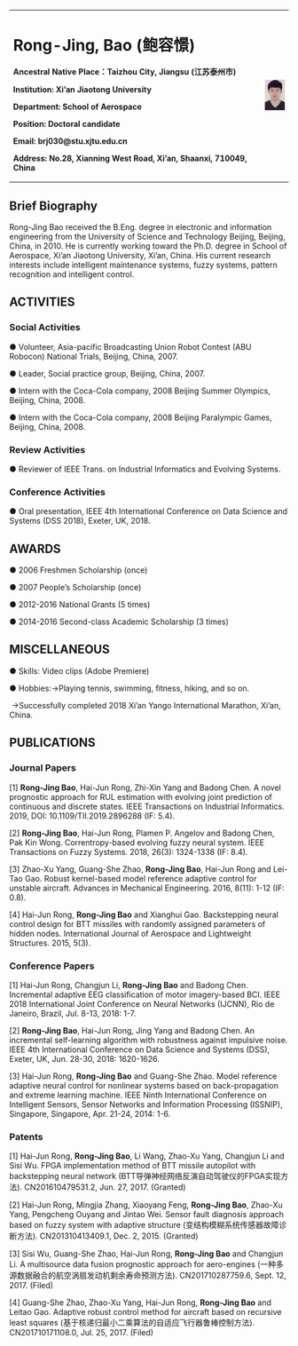 <table border="0">
  <tr>
    <td width="90%">
      <h1>Rong-Jing, Bao (鲍容憬)</h1>
      <p><b>Ancestral Native Place：Taizhou City, Jiangsu (江苏泰州市)</b></p>
      <p><b>Institution: Xi’an Jiaotong University</b></p>
      <p><b>Department: School of Aerospace</b></p>
      <p><b>Position: Doctoral candidate</b></p>
      <p><b>Email: brj030@stu.xjtu.edu.cn</b></p>
      <p><b>Address: No.28, Xianning West Road, Xi’an, Shaanxi, 710049, China</b></p>
    </td>
    <td width="10%">
      <img src="/Rong-Jing Bao.jpg" width="100%">
    </td>
  </tr>
</table>

## Brief Biography
Rong-Jing Bao received the B.Eng. degree in electronic and information engineering from the University
of Science and Technology Beijing, Beijing, China, in 2010. He is currently working toward the Ph.D. degree in School of Aerospace, Xi’an Jiaotong University, Xi’an, China. His current research interests include intelligent maintenance systems, fuzzy systems, pattern recognition and intelligent control.

## ACTIVITIES
### Social Activities
● Volunteer, Asia-pacific Broadcasting Union Robot Contest (ABU Robocon) National Trials, Beijing, China, 2007.

● Leader, Social practice group, Beijing, China, 2007.

● Intern with the Coca-Cola company, 2008 Beijing Summer Olympics, Beijing, China, 2008.

● Intern with the Coca-Cola company, 2008 Beijing Paralympic Games, Beijing, China, 2008.
### Review Activities
● Reviewer of IEEE Trans. on Industrial Informatics and Evolving Systems.
### Conference Activities
● Oral presentation, IEEE 4th International Conference on Data Science and Systems (DSS 2018), Exeter, UK, 2018.

## AWARDS
● 2006        Freshmen Scholarship (once) 

● 2007        People’s Scholarship (once)  

● 2012-2016    National Grants (5 times)                                       

● 2014-2016    Second-class Academic Scholarship (3 times) 

## MISCELLANEOUS
● Skills: Video clips (Adobe Premiere)

<p>● Hobbies:->Playing tennis, swimming, fitness, hiking, and so on.</p>
&nbsp;->Successfully completed 2018 Xi’an Yango International Marathon, Xi’an, China.


## PUBLICATIONS
### Journal Papers
[1] <b>Rong-Jing Bao</b>, Hai-Jun Rong, Zhi-Xin Yang and Badong Chen. A novel prognostic approach for RUL estimation with evolving joint prediction of continuous and discrete states. IEEE Transactions on Industrial Informatics. 2019, DOI: 10.1109/TII.2019.2896288 (IF: 5.4).

[2] <b>Rong-Jing Bao</b>, Hai-Jun Rong, Plamen P. Angelov and Badong Chen, Pak Kin Wong. Correntropy-based evolving fuzzy neural system. IEEE Transactions on Fuzzy Systems. 2018, 26(3): 1324-1338 (IF: 8.4).

[3] Zhao-Xu Yang, Guang-She Zhao, <b>Rong-Jing Bao</b>, Hai-Jun Rong and Lei-Tao Gao. Robust kernel-based model reference adaptive control for unstable aircraft. Advances in Mechanical Engineering. 2016, 8(11): 1-12 (IF: 0.8).

[4] Hai-Jun Rong, <b>Rong-Jing Bao</b> and Xianghui Gao. Backstepping neural control design for BTT missiles with randomly assigned parameters of hidden nodes. International Journal of Aerospace and Lightweight Structures. 2015, 5(3).
### Conference Papers
[1] Hai-Jun Rong, Changjun Li, <b>Rong-Jing Bao</b> and Badong Chen. Incremental adaptive EEG classification of motor imagery-based BCI. IEEE 2018 International Joint Conference on Neural Networks (IJCNN), Rio de Janeiro, Brazil, Jul. 8-13, 2018: 1-7.

[2] <b>Rong-Jing Bao</b>, Hai-Jun Rong, Jing Yang and Badong Chen. An incremental self-learning algorithm with robustness against impulsive noise. IEEE 4th International Conference on Data Science and Systems (DSS), Exeter, UK, Jun. 28-30, 2018: 1620-1626.

[3] Hai-Jun Rong, <b>Rong-Jing Bao</b> and Guang-She Zhao. Model reference adaptive neural control for nonlinear systems based on back-propagation and extreme learning machine. IEEE Ninth International Conference on Intelligent Sensors, Sensor Networks and Information Processing (ISSNIP), Singapore, Singapore, Apr. 21-24, 2014: 1-6.
### Patents
[1] Hai-Jun Rong, <b>Rong-Jing Bao</b>, Li Wang, Zhao-Xu Yang, Changjun Li and Sisi Wu. FPGA implementation method of BTT missile autopilot with backstepping neural network (BTT导弹神经网络反演自动驾驶仪的FPGA实现方法). CN201610479531.2, Jun. 27, 2017. (Granted) 

[2] Hai-Jun Rong, Mingjia Zhang, Xiaoyang Feng, <b>Rong-Jing Bao</b>, Zhao-Xu Yang, Pengcheng Ouyang and Jintao Wei. Sensor fault diagnosis approach based on fuzzy system with adaptive structure (变结构模糊系统传感器故障诊断方法). CN201310413409.1, Dec. 2, 2015. (Granted)

[3] Sisi Wu, Guang-She Zhao, Hai-Jun Rong, <b>Rong-Jing Bao</b> and Changjun Li. A multisource data fusion prognostic approach for aero-engines (一种多源数据融合的航空涡扇发动机剩余寿命预测方法). CN201710287759.6, Sept. 12, 2017. (Filed)

[4] Guang-She Zhao, Zhao-Xu Yang, Hai-Jun Rong, <b>Rong-Jing Bao</b> and Leitao Gao. Adaptive robust control method for aircraft based on recursive least squares (基于核递归最小二乘算法的自适应飞行器鲁棒控制方法). CN201710171108.0, Jul. 25, 2017. (Filed)

